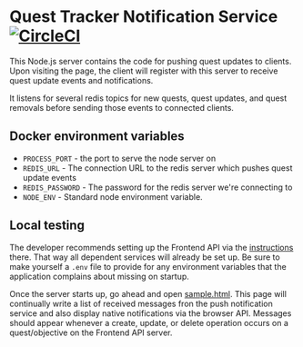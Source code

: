 # Quest Tracker Notification Service [![CircleCI](https://circleci.com/gh/emanguy/QuestTracker-NotificationService.svg?style=svg)](https://circleci.com/gh/emanguy/QuestTracker-NotificationService)

This Node.js server contains the code for pushing quest updates to clients. Upon visiting the
page, the client will register with this server to receive quest update events and notifications.

It listens for several redis topics for new quests, quest updates, and quest removals before
sending those events to connected clients.

## Docker environment variables

 * `PROCESS_PORT` - the port to serve the node server on
 * `REDIS_URL` - The connection URL to the redis server which pushes quest update events
 * `REDIS_PASSWORD` - The password for the redis server we're connecting to
 * `NODE_ENV` - Standard node environment variable.

## Local testing

The developer recommends setting up the Frontend API via the [instructions](https://www.github.com/emanguy/QuestTracker-FrontendApi#local-testing) there.
That way all dependent services will already be set up. Be sure to make yourself a `.env` file to provide for any
environment variables that the application complains about missing on startup.

Once the server starts up, go ahead and open [sample.html](sample.html). This page will continually write a list of received
messages fron the push notification service and also display native notifications via the browser API. Messages should appear
whenever a create, update, or delete operation occurs on a quest/objective on the Frontend API server.
